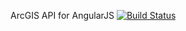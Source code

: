 ArcGIS API for AngularJS  [![Build Status](https://travis-ci.org/brunoksato/angular-arcgis.svg?branch=0.0.2)](https://travis-ci.org/brunoksato/angular-arcgis)